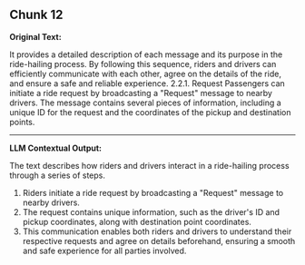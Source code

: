 ## Chunk 12

**Original Text:**

It provides a detailed description of each message and its purpose in the
ride-hailing process. By following this sequence, riders and drivers can efficiently communicate with each
other, agree on the details of the ride, and ensure a safe and reliable experience. 2.2.1. Request
Passengers can initiate a ride request by broadcasting a "Request" message to nearby drivers. The message
contains several pieces of information, including a unique ID for the request and the coordinates of the
pickup and destination points.

---

**LLM Contextual Output:**

The text describes how riders and drivers interact in a ride-hailing process through a series of steps. 

1. Riders initiate a ride request by broadcasting a "Request" message to nearby drivers.
2. The request contains unique information, such as the driver's ID and pickup coordinates, along with destination point coordinates.
3. This communication enables both riders and drivers to understand their respective requests and agree on details beforehand, ensuring a smooth and safe experience for all parties involved.

